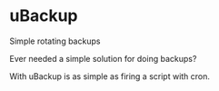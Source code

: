 # uBackup
Simple rotating backups

Ever needed a simple solution for doing backups? 

With uBackup is as simple as firing a script with cron.
